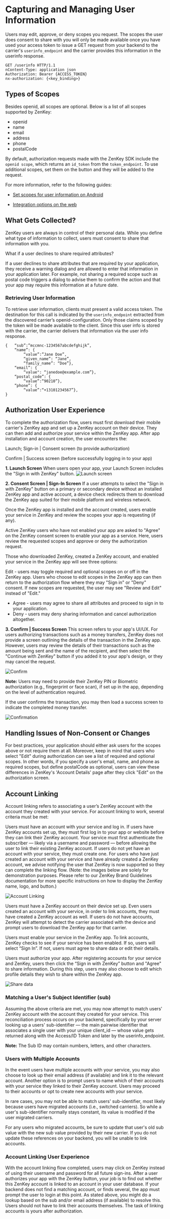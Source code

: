 # Capturing and Managing User Information

Users may edit, approve, or deny scopes you request. The scopes the user does consent to share with you will only be made available once you have used your access token to issue a GET request from your backend to the carrier's `userinfo_endpoint` and the carrier provides this information in the userinfo response. 
```
GET /userinfo HTTP/1.1
nContent-Type: application json
Authorization: Bearer {ACCESS_TOKEN} 
nx-authorization: {<key_binding>}
```
 
## Types of Scopes

Besides openid, all scopes are optional. Below is a list of all scopes supported by ZenKey:
 
  * openid
  * name
  * email
  * address
  * phone
  * postalCode
  
By default, authorization requests made with the ZenKey SDK include the `openid scope`, which returns an `id_token` from the `token_endpoint`. To use additional scopes, set them on the button and they will be added to the request. 

For more information, refer to the following guides: 

  * [Set scopes for user information on Android](../../android/integration-guide/android-set-scopes-for-user-information.md)
  <!-- * [Set scopes for user information on iOS](../../for-ios-dev/ios-set-scopes-for-user-information)  -->
  * [Integration options on the web](../../web/web-integration-options) 

## What Gets Collected?

ZenKey users are always in control of their personal data. While you define what type of information to collect, users must consent to share that information with you.

What if a user declines to share required attributes?

If a user declines to share attributes that are required by your application, they receive a warning dialog and are allowed to enter that information in your application later. For example, not sharing a required scope such as postal code triggers a dialog to advise them to confirm the action and that your app may require this information at a future date. 
 
### Retrieving User Information

To retrieve user information, clients must present a valid access token. The destination for this call is indicated by the `userinfo_endpoint` extracted from the discovered carrier’s openid-configuration. Only those claims scoped by the token will be made available to the client. Since this user info is stored with the carrier, the carrier delivers that information via the user info response.
 
```
{   “sub”:”mccmnc-1234567abcdefghijk”,
    “name”: {
        “value”:”Jane Doe”,
        “given_name”: “Jane”,
        “family_name”: “Doe”},
    “email”: {
        “value": “janedoe@example.com”},
    “postal_code”: {
        “value”:“90210”},
    “phone”: {
        “value”:“+13101234567”},  
}
```

## Authorization User Experience

To complete the authorization flow, users must first download their mobile carrier's ZenKey app and set up a ZenKey account on their device. They can then add and authorize your service within the ZenKey app. After app installation and account creation, the user encounters the:
 
Launch; Sign-in | Consent screen (to provide authorization)
 
Confirm | Success screen (before successfully logging in to your app) 
 
**1. Launch Screen**
When users open your app, your Launch Screen includes the "Sign in with ZenKey" button. 
![Launch screen](3f053ae-1._Launch_Screen.jpeg)


**2. Consent Screen | Sign-In Screen**
If a user attempts to select the "Sign in with ZenKey" button on a primary or secondary device without an installed ZenKey app and active account, a device check redirects them to download the ZenKey app suited for their mobile platform and wireless network.

Once the ZenKey app is installed and the account created, users enable your service in ZenKey and review the scopes your app is requesting (if any).

Active ZenKey users who have not enabled your app are asked to "Agree" on the ZenKey consent screen to enable your app as a service. Here, users review the requested scopes and approve or deny the authorization request.

Those who downloaded ZenKey, created a ZenKey account, and enabled your service in the ZenKey app will see three options:
 
Edit - users may toggle required and optional scopes on or off in the ZenKey app. Users who choose to edit scopes in the ZenKey app can then return to the authorization flow where they may "Sign in" or "Deny" consent. If new scopes are requested, the user may see "Review and Edit" instead of "Edit."
 
  * Agree - users may agree to share all attributes and proceed to sign in to your application.
  * Deny - users may deny sharing information and cancel authorization altogether.


**3. Confirm | Success Screen**
This screen refers to your app's UI/UX. For users authorizing transactions such as a money transfers, ZenKey does not provide a screen outlining the details of the transaction in the ZenKey app. However,  users may review the details of their transactions such as the amount being sent and the name of the recipient, and then select the "Continue with ZenKey" button if you added it to your app's design, or they may cancel the request.

![Confirm](f23eed1-3._Confirm.jpeg)

**Note:** Users may need to provide their ZenKey PIN or Biometric authorization (e.g., fingerprint or face scan), if set up in the app, depending on the level of authentication required.


If the user confirms the transaction, you may then load a success screen to indicate the completed money transfer.

![Confirmation](b6d316e-4._Confirmation.jpeg)

 
## Handling Issues of Non-Consent or Changes

For best practices, your application should either ask users for the scopes above or not require them at all. Moreover, keep in mind that users who select "Edit" during authorization can see a list of required and optional scopes. In other words, if you specify a user's email, name, and phone as required scopes, but define postalCode as optional, users can view these differences in ZenKey's 'Account Details' page after they click "Edit" on the authorization screen.
 
## Account Linking

Account linking refers to associating a user’s ZenKey account with the account they created with your service. For account linking to work, several criteria must be met:
 
Users must have an account with your service and log in. If users have ZenKey accounts set up, they must first log in to your app or website before they can link their ZenKey account. Your service must first authenticate the subscriber — likely via a username and password — before allowing the user to link their existing ZenKey account. If users do not yet have an account with your service, they must create one. For users who have just created an account with your service and have already created a ZenKey account, we advise notifying the user that ZenKey is now supported so they can complete the linking flow. (Note: the images below are solely for demonstration purposes. Please refer to our ZenKey Brand Guidelines documentation for more specific instructions on how to display the ZenKey name, logo, and button.)
 
![Account Linking](750a2d3-Account_Linking.png)

Users must have a ZenKey account on their device set up. Even users created an account with your service, in order to link accounts, they must have created a ZenKey account as well. If users do not have accounts, ZenKey will attempt to detect the carrier associated with the device and prompt users to download the ZenKey app for that carrier. 
 
Users must enable your service in the ZenKey app. To link accounts, ZenKey checks to see if your service has been enabled. If so, users will select “Sign In”. If not, users must agree to share data or edit their details.
 
Users must authorize your app. After registering accounts for your service and ZenKey, users then click the “Sign in with ZenKey” button and "Agree" to share information. During this step, users may also choose to edit which profile details they wish to share within the ZenKey app. 

![Share data](03d3bac-Share_Data.jpeg)

### Matching a User's Subject Identifier (sub)

Assuming the above criteria are met, you may now attempt to match users' ZenKey account with the account they created for your service. This reconciliation process occurs on your backend, specifically by your server looking up a users' sub-identifier — the main pairwise identifier that associates a single user with your unique client_id — whose value gets returned along with the Access/ID Token and later by the userinfo_endpoint.
 
 
**Note:** The Sub ID may contain numbers, letters, and other characters.

### Users with Multiple Accounts

In the event users have multiple accounts with your service, you may also choose to look up their email address (if available) and link it to the relevant account. Another option is to prompt users to name which of their accounts with your service they linked to their ZenKey account. Users may proceed to their accounts or opt to create new accounts with your service.

In rare cases, you may not be able to match users' sub-identifier, most likely because users have migrated accounts (i.e., switched carriers). So while a user's sub-identifier normally stays constant, its value is modified if the user migrated carriers.

For any users who migrated accounts, be sure to update that user's old sub value with the new sub value provided by their new carrier. If you do not update these references on your backend, you will be unable to link accounts.

### Account Linking User Experience
With the account linking flow completed, users may click on ZenKey instead of using their username and password for all future sign-ins. After a user authorizes your app with the ZenKey button, your job is to find out whether this ZenKey account is linked to an account in your user database. If your backend does not find a matching account, or finds several, the app must prompt the user to login at this point. As stated above, you might do a lookup based on the sub and/or email address (if available) to resolve this. Users should not have to link their accounts themselves. The task of linking accounts is yours after authorization.